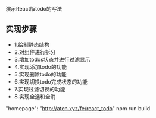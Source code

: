 演示React版todo的写法
## 实现步骤
- 1.绘制静态结构
- 2.对组件进行拆分
- 3.增加todos状态并进行过滤显示
- 4.实现添加todo的功能
- 5.实现删除todo的功能
- 6.实现切换todo完成状态的功能
- 7.实现过滤切换的功能
- 8.实现全选和全消



"homepage": "http://aten.xyz/fe/react_todo"
npm run build
